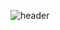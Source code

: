 ![header](https://capsule-render.vercel.app/api?type=venom&color=auto&height=300&text=GITHS&theme=radical&fontSize=90&section=header)
